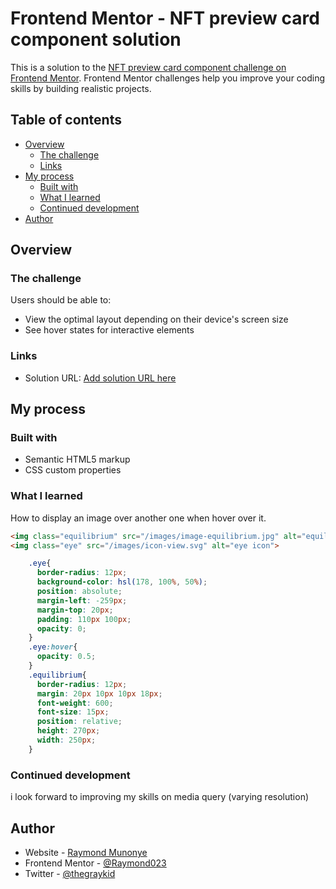 # Frontend Mentor - NFT preview card component solution

This is a solution to the [NFT preview card component challenge on Frontend Mentor](https://www.frontendmentor.io/challenges/nft-preview-card-component-SbdUL_w0U). Frontend Mentor challenges help you improve your coding skills by building realistic projects. 

## Table of contents

- [Overview](#overview)
  - [The challenge](#the-challenge)
  - [Links](#links)
- [My process](#my-process)
  - [Built with](#built-with)
  - [What I learned](#what-i-learned)
  - [Continued development](#continued-development)
- [Author](#author)

## Overview

### The challenge

Users should be able to:

- View the optimal layout depending on their device's screen size
- See hover states for interactive elements

### Links

- Solution URL: [Add solution URL here](https://nftcardpreviewfec.netlify.app)

## My process

### Built with

- Semantic HTML5 markup
- CSS custom properties

### What I learned

How to display an image over another one when hover over it.

```html
<img class="equilibrium" src="/images/image-equilibrium.jpg" alt="equilibrium icon">
<img class="eye" src="/images/icon-view.svg" alt="eye icon">
```
```css
    .eye{
      border-radius: 12px;
      background-color: hsl(178, 100%, 50%);
      position: absolute;
      margin-left: -259px;
      margin-top: 20px;
      padding: 110px 100px;
      opacity: 0;
    }
    .eye:hover{
      opacity: 0.5;
    }
    .equilibrium{
      border-radius: 12px;
      margin: 20px 10px 10px 18px;
      font-weight: 600;
      font-size: 15px;
      position: relative;
      height: 270px;
      width: 250px;
    }
```

### Continued development
i look forward to improving my skills on media query (varying resolution)

## Author

- Website - [Raymond Munonye](https://nftcardpreviewfec.netlify.app)
- Frontend Mentor - [@Raymond023](https://www.frontendmentor.io/profile/Raymond023)
- Twitter - [@thegraykid](https://www.twitter.com/thegraykid)